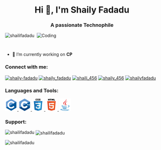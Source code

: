 <h1 align="center">Hi 👋, I'm Shaily Fadadu</h1>
<h3 align="center">A passionate Technophile </h3>
<img align="right" alt="Coding" width="400" src="https://adcy.io/wp-content/uploads/2020/04/anti-hacking.gif">

<p align="left"> <img src="https://komarev.com/ghpvc/?username=shailifadadu&label=Profile%20views&color=0e75b6&style=flat" alt="shailifadadu" /> </p>

<p align="left"> <a href="https://twitter.com/" target="blank"><img src="https://img.shields.io/twitter/follow/?logo=twitter&style=for-the-badge" alt="" /></a> </p>

- 🔭 I’m currently working on **CP**

<h3 align="left">Connect with me:</h3>
<p align="left">
<a href="https://linkedin.com/in/shaily-fadadu" target="blank"><img align="center" src="https://raw.githubusercontent.com/rahuldkjain/github-profile-readme-generator/master/src/images/icons/Social/linked-in-alt.svg" alt="shaily-fadadu" height="30" width="40" /></a>
<a href="https://instagram.com/shaily_fadadu" target="blank"><img align="center" src="https://raw.githubusercontent.com/rahuldkjain/github-profile-readme-generator/master/src/images/icons/Social/instagram.svg" alt="shaily_fadadu" height="30" width="40" /></a>
<a href="https://www.codechef.com/users/shaili_456" target="blank"><img align="center" src="https://cdn.jsdelivr.net/npm/simple-icons@3.1.0/icons/codechef.svg" alt="shaili_456" height="30" width="40" /></a>
<a href="https://www.leetcode.com/shaily_456" target="blank"><img align="center" src="https://raw.githubusercontent.com/rahuldkjain/github-profile-readme-generator/master/src/images/icons/Social/leet-code.svg" alt="shaily_456" height="30" width="40" /></a>
<a href="https://discord.gg/shailyfadadu" target="blank"><img align="center" src="https://raw.githubusercontent.com/rahuldkjain/github-profile-readme-generator/master/src/images/icons/Social/discord.svg" alt="shailyfadadu" height="30" width="40" /></a>
</p>

<h3 align="left">Languages and Tools:</h3>
<p align="left"> <a href="https://www.cprogramming.com/" target="_blank" rel="noreferrer"> <img src="https://raw.githubusercontent.com/devicons/devicon/master/icons/c/c-original.svg" alt="c" width="40" height="40"/> </a> <a href="https://www.w3schools.com/cpp/" target="_blank" rel="noreferrer"> <img src="https://raw.githubusercontent.com/devicons/devicon/master/icons/cplusplus/cplusplus-original.svg" alt="cplusplus" width="40" height="40"/> </a> <a href="https://www.w3schools.com/css/" target="_blank" rel="noreferrer"> <img src="https://raw.githubusercontent.com/devicons/devicon/master/icons/css3/css3-original-wordmark.svg" alt="css3" width="40" height="40"/> </a> <a href="https://www.w3.org/html/" target="_blank" rel="noreferrer"> <img src="https://raw.githubusercontent.com/devicons/devicon/master/icons/html5/html5-original-wordmark.svg" alt="html5" width="40" height="40"/> </a> <a href="https://www.java.com" target="_blank" rel="noreferrer"> <img src="https://raw.githubusercontent.com/devicons/devicon/master/icons/java/java-original.svg" alt="java" width="40" height="40"/> </a> </p>

<h3 align="left">Support:</h3>
<!-- <p><a href="https://www.buymeacoffee.com/shailifadadu"> <img align="left" src="https://cdn.buymeacoffee.com/buttons/v2/default-yellow.png" height="50" width="210" alt="shailifadadu" /></a></p><br><br> -->

<p><img align="left" src="https://github-readme-stats.vercel.app/api/top-langs?username=shailifadadu&show_icons=true&locale=en&layout=compact" alt="shailifadadu" /></p>

<p>&nbsp;<img align="center" src="https://github-readme-stats.vercel.app/api?username=shailifadadu&show_icons=true&locale=en" alt="shailifadadu" /></p>

<p><img align="center" src="https://github-readme-streak-stats.herokuapp.com/?user=shailifadadu&" alt="shailifadadu" /></p>
